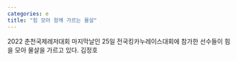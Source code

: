 ```yaml
---
categories: e
title: "힘 모아 함께 가르는 물살"
---
```

2022 춘천국제레저대회 마지막날인 25일 전국킹카누레이스대회에 참가한 선수들이 힘을 모아 물살을 가르고 있다. 김정호